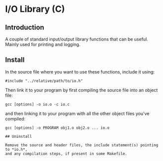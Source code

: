 # I/O Library (C)

## Introduction

A couple of standard input/output library functions that can be useful. Mainly
used for printing and logging.

## Install

In the source file where you want to use these functions, include it using:
```
#include "../relative/path/to/io.h"
```

Then link it to your program by first compiling the source file into an object
file:
```
gcc [options] -o io.o -c io.c
```

and then linking it to your program with all the other object files you've
compiled:
```
gcc [options] -o PROGRAM obj1.o obj2.o ... io.o

## Uninstall

Remove the source and header files, the include statement(s) pointing to *io.h*,
and any compilation steps, if present in some Makefile.
